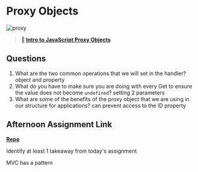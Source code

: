 # Proxy Objects

![proxy](https://bcw.blob.core.windows.net/public/img/journals/5120113092091727)

> **📖 [Intro to JavaScript Proxy Objects](https://codeworksacademy.com/fs-student-guide/resources/wk3/03-Proxies)**

## Questions

1. What are the two common operations that we will set in the handler?
object and property
2. What do you have to make sure you are doing with every Get to ensure the value does not become `undefined`?
setting 2 parameters
3. What are some of the benefits of the proxy object that we are using in our structure for applications?
can prevent access to the ID property
## Afternoon Assignment Link

**[Repo](https://github.com/juliopleon/lateFall22-gregslist-mvc)**

Identify at least 1 takeaway from today's assignment

MVC has a pattern